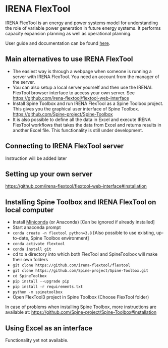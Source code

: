 # IRENA FlexTool

IRENA FlexTool is an energy and power systems model for understanding the role of variable power generation in future energy systems. It performs capacity expansion planning as well as operational planning.

User guide and documentation can be found [here](https://irena-flextool.github.io/flextool/).

## Main alternatives to use IRENA FlexTool

- The easiest way is through a webpage when someone is running a server with IRENA FlexTool. You need an account from the manager of the server.
- You can also setup a local server yourself and then use the IRENAL FlexTool browser interface to access your own server. See https://github.com/irena-flextool/flextool-web-interface
- Install Spine Toolbox and run IRENA FlexTool as a Spine Toolbox project. This gives you the graphical user interface of Spine Toolbox. https://github.com/Spine-project/Spine-Toolbox
- It is also possible to define all the data in Excel and execute IRENA FlexTool workflows that takes the data from Excel and returns results in another Excel file. This functionality is still under development.

## Connecting to IRENA FlexTool server

Instruction will be added later

## Setting up your own server

https://github.com/irena-flextool/flextool-web-interface#installation

## Installing Spine Toolbox and IRENA FlexTool on local computer

- Install [Miniconda](https://docs.conda.io/en/latest/miniconda.html) (or Anaconda)  [Can be ignored if already installed]
- Start anaconda prompt
- `conda create -n flextool python=3.8`  [Also possible to use existing, up-to-date, Spine Toolbox environment]
- `conda activate flextool`
- `conda install git`
- cd to a directory into which both FlexTool and SpineToolbox will make their own folders
- `git clone https://github.com/irena-flextool/flextool`
- `git clone https://github.com/Spine-project/Spine-Toolbox.git`
- `cd SpineToolbox`
- `pip install --upgrade pip`
- `pip install -r requirements.txt`
- `python -m spinetoolbox`
- Open FlexTool3 project in Spine Toolbox (Choose FlexTool folder)

In case of problems when installing Spine Toolbox, more instructions are available at: https://github.com/Spine-project/Spine-Toolbox#installation

## Using Excel as an interface

Functionality yet not available.
